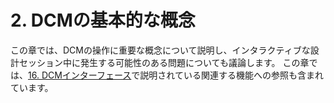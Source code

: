 # 2. DCMの基本的な概念

この章では、DCMの操作に重要な概念について説明し、インタラクティブな設計セッション中に発生する可能性のある問題についても議論します。
この章では、[16. DCMインターフェース](16._The_DCM_Interface.md)で説明されている関連する機能への参照も含まれています。
